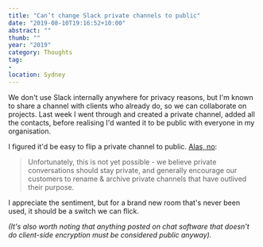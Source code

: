 ```yaml
---
title: "Can’t change Slack private channels to public"
date: "2019-08-10T19:16:52+10:00"
abstract: ""
thumb: ""
year: "2019"
category: Thoughts
tag:
- 
location: Sydney
---
```

We don't use Slack internally anywhere for privacy reasons, but I'm known to share a channel with clients who already do, so we can collaborate on projects. Last week I went through and created a private channel, added all the contacts, before realising I'd wanted it to be public with everyone in my organisation.

I figured it'd be easy to flip a private channel to public. [Alas, no](https://www.quora.com/How-do-I-change-a-private-channel-to-the-public-on-Slack):

> Unfortunately, this is not yet possible - we believe private conversations should stay private, and generally encourage our customers to rename & archive private channels that have outlived their purpose.

I appreciate the sentiment, but for a brand new room that's never been used, it should be a switch we can flick.

*(It's also worth noting that anything posted on chat software that doesn't do client-side encryption must be considered public anyway).*


